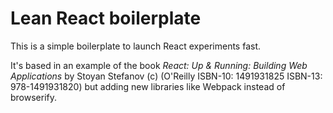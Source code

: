 # Lean React boilerplate

This is a simple boilerplate to launch React experiments fast.

It's based in an example of the book *React: Up & Running: Building Web Applications* by Stoyan Stefanov (c) (O'Reilly ISBN-10: 1491931825 ISBN-13: 978-1491931820) but adding new libraries like Webpack instead of browserify.
